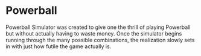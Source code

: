 Powerball
====

Powerball Simulator was created to give one the thrill of playing Powerball but without actually having to waste money. Once the simulator begins running through the many possible combinations, the realization slowly sets in with just how futile the game actually is.